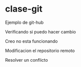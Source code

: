 # clase-git
Ejemplo de git-hub

Verificando si puedo hacer cambio

Creo no esta funcionando


Modificacion el repositorio remoto

Resolver un conflicto
